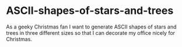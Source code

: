 # ASCII-shapes-of-stars-and-trees
As a geeky Christmas fan I want to generate ASCII shapes of stars and trees in three different sizes so that I can decorate my office nicely for Christmas.
